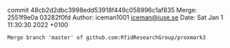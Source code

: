 commit 48cb2d2dbc3998edd53918f449c058996c1af835
Merge: 2551f9e0a 03282f0fd
Author: iceman1001 <iceman@iuse.se>
Date:   Sat Jan 1 11:30:30 2022 +0100

    Merge branch 'master' of github.com:RfidResearchGroup/proxmark3

